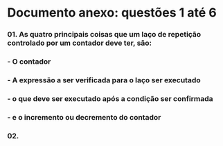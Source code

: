# Documento anexo: questões 1 até 6
### 01. As quatro principais coisas que um laço de repetição controlado por um contador  deve ter, são:

### - O contador
### - A expressão a ser verificada para o laço ser executado
### - o que deve ser executado após a condição ser confirmada
### - e o incremento ou decremento do contador
### 02.
